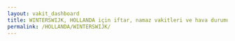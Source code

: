 ```yaml
---
layout: vakit_dashboard
title: WINTERSWIJK, HOLLANDA için iftar, namaz vakitleri ve hava durumu - ilçe/eyalet seç
permalink: /HOLLANDA/WINTERSWIJK/
---
```


<script type="text/javascript">
  var GLOBAL_COUNTRY = 'HOLLANDA';
  var GLOBAL_CITY = 'WINTERSWIJK';
  var GLOBAL_STATE = '';
  var lat = 72;
  var lon = 21;
</script>
